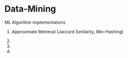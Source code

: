 # Data-Mining
ML Algorithm implementations 


1. Approximate Retrieval (Jaccard Similarity, Min-Hashing)

2.

3.

4.
